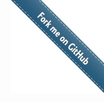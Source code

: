 <xmp theme="spacelab" style="display:none;">
  <meta name="description" content="">

<h1 class="title">COINtoolbox</h1> 
   [![DOI](https://zenodo.org/badge/7175/COINtoolbox/COINtoolbox.github.io.svg)](http://dx.doi.org/10.5281/zenodo.16376)
<img src="www/COIN.jpg", class="inline"/>

## Methodology and software for cosmology

<blockquote>
The COsmostatistics INitiative ([COIN](https://asaip.psu.edu/organizations/iaa/iaa-working-group-of-cosmostatistics/)), a working group built within the International Astrostatistics Association
([IAA](https://asaip.psu.edu/organizations/iaa/international-astrostatistics-association-overview
)), aims to create a friendly environment where hands-on collaboration between astronomers,
cosmologists, statisticians and machine learning experts can flourish. COIN is designed to
promote the development of a new family of tools for data exploration in cosmology.
</blockquote>

## Generalized Linear Models in Astronomy

> Statistical methods play a central role  to fully exploit astronomical catalogues and an  efficient  data analysis requires astronomers  to go beyond the traditional Gaussian-based models. This projects illustrates the power of generalized linear models (GLMs) for astronomical community,  from a Bayesian perspective.  Applications range from modelling star formation activity (logistic regression), globular cluster population (negative binomial regression), photometric redshifts (gamma regression), exoplanets multiplicity (Poisson regression), and so forth.

### Binomial Regression
[![arxiv](http://img.shields.io/badge/arXiv-1409.7696-brightgreen.svg?style=flat)](http://arxiv.org/abs/1409.7696)


>Suited to handle binary or proportional  data, also called absence and presence data. For example AGN activity, star-galaxy separation, fraction of bars in a galaxy, scape fraction, etc. 

 <a href="http://adsabs.harvard.edu/abs/2014arXiv1409.7696D" class="btn btn-primary">Link to ADS</a> 
<a href="#" class="btn btn-primary">Tutorial</a>



### Gamma Regression
>Suited to handle non-negative continuous variables. Such as photometric redshifts, star formation rate, galaxy mass. The method naturally accounts for heteroskedasticity (non-constant variability). 

 <a href="http://adsabs.harvard.edu/abs/2015A%26C....10...61E" class="btn btn-primary">Link to ADS</a> 
 <a href="http://cosmophotoz.readthedocs.org/en/latest/" class="btn btn-primary">Tutorial</a> 
 <a href="http://ascl.net/1408.018" class="btn btn-primary">Package</a> 
 <a href="https://cosmostatisticsinitiative.shinyapps.io/CosmoPhotoz" class="btn btn-primary">Web App</a> 
 

## Aproximate Bayesian Computation

>Approximate Bayesian Computation (ABC) enables the statistical analysis of
stochastic models for complex physical systems in cases where the true
likelihood function is unknown, unavailable, or computationally expensive.
ABC relies on the forward simulation of mock data rather than the
specification of a likelihood function.  The CosmoABC code was originally designed for cosmological parameter inference from galaxy clusters number counts based on Sunyaev-Zel’dovich measurements. 
Nevertheless, the user can easily take advantage of the ABC sampler along with his/her own simulator, as well as test personalized prior distributions, summary statistics and distance functions.

 <a href="http://adsabs.harvard.edu/cgi-bin/bib_query?arXiv:1504.06129" class="btn btn-primary">Link to ADS</a>
<a href="http://cosmoabc.readthedocs.org/en/latest/" class="btn btn-primary">Tutorial</a> 
 <a href="https://pypi.python.org/pypi/CosmoABC" class="btn btn-primary">Package</a> 

## Analysis of Muldimensional Astronomical DAtasets (AMADA)

>AMADA allows an iterative exploration and information retrieval of high-dimensional data sets. This is done by performing a hierarchical clustering analysis for different choices of correlation matrices and by doing a principal components analysis in the original data. Additionally, AMADA provides a set of modern visualization data-mining diagnostics. The user can switch between them using the different tabs.

 <a href="http://adsabs.harvard.edu/abs/2015arXiv150307736D" class="btn btn-primary">Link to ADS</a>
 <a href="http://rafaelsdesouza.github.io/AMADA/" class="btn btn-primary">Package</a> 
 <a href="https://cosmostatisticsinitiative.shinyapps.io/AMADA/" class="btn btn-primary">Web App</a> 
 


---
#### COIN Members on GitHub:
<a href="https://github.com/algolkm" class="btn btn-default">Alberto Krone-Martins</a>
<a href="https://github.com/bbuelens" class="btn btn-default">Bart Buelens</a>
<a href="https://github.com/drArli" class="btn btn-default">Arlindo Trindade</a>
<a href="https://github.com/efeigelson" class="btn btn-default">Eric Feigelson</a>
<a href="https://github.com/emilleishida" class="btn btn-default">Emille Ishida</a>
<a href="https://github.com/jonnybazookatone" class="btn btn-default">Jonny Elliott</a>
<a href="https://github.com/JHilbe" class="btn btn-default">Joseph  Hilbe</a>
<a href="https://github.com/DrMud" class="btn btn-default">Madhura Killedar</a>
<a href="https://github.com/mdastro" class="btn btn-default">Maria Luiza Dantas</a>
<a href="https://github.com/pennalima" class="btn btn-default">Mariana Penna-Lima</a>
<a href="https://github.com/migueldvb" class="btn btn-default">Miguel de Val-Borro</a>
<a href="https://github.com/RafaelSdeSouza" class="btn btn-default">Rafael S. de Souza</a>
<a href="https://github.com/rsmiljanic" class="btn btn-default">Rodolfo Smiljanic</a>
<a href="https://github.com/vitenti" class="btn btn-default">Sandro Vitenti</a>

#### Contact: <rafael.2706@gmail.com>
</xmp>
<a href="https://github.com/COINtoolbox/COINtoolbox.github.io"><img style="position: fixed; top: 0; right: 0; border: 0; width: 149px; height: 149px; z-index: 1000; margin: 0;" src="images/right-cerulean.png" alt="Fork me on GitHub"></a>

<script src="http://strapdownjs.com/v/0.2/strapdown.js"></script>

